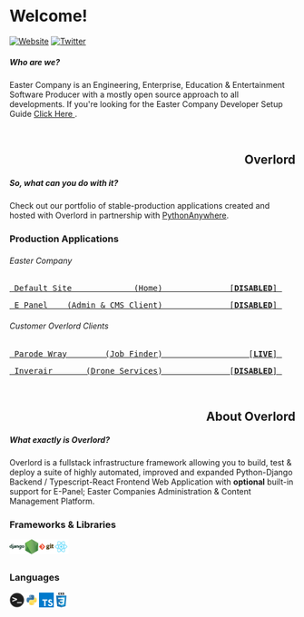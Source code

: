 <br/>
<br/>

# Welcome!


[![Website](https://img.shields.io/badge/Easter%20Company-website-orange)](https://www.easter.company)
[![Twitter](https://img.shields.io/twitter/follow/eastercompany?label=Easter%20Company&style=social)](https://twitter.com/eastercompany)


##### Who are we?
Easter Company is an Engineering, Enterprise, Education & Entertainment Software Producer with a mostly open source approach to all developments. If you're looking for the Easter Company Developer Setup Guide <a href="https://github.com/EasterCompany/.github/blob/35d95263837a60307f4b7f79c9fe23c07a3ec290/Developer%20Environment%20Setup.md"> Click Here </a>.

<br/>

<h2 align="right"> Overlord </h2>

##### So, what can you do with it?
Check out our portfolio of stable-production applications created and hosted with Overlord in partnership with <a href="https://www.pythonanywhere.com/">PythonAnywhere</a>. 

### Production Applications

###### Easter Company
<pre><a href="https://www.easter.company"> Default Site             (Home)              [<b>DISABLED</b>] </a>      <a>    [<b>GIT</b>]   </a><a>    [<b>DEV</b>]    </a></pre>

<pre><a href="https://eastercompany.eu.pythonanywhere.com"> E Panel    (Admin & CMS Client)              [<b>DISABLED</b>] </a>      <a>    [<b>GIT</b>]   </a><a>    [<b>DEV</b>]    </a></pre>
                                     
###### Customer Overlord Clients
<pre><a href="https://www.pardoewray.com"> Parode Wray        (Job Finder)                  [<b>LIVE</b>] </a>      <a>    [<b>GIT</b>]   </a><a>    [<b>DEV</b>]    </a></pre>
<pre><a href="https://www.inverair.co.uk"> Inverair       (Drone Services)              [<b>DISABLED</b>] </a>      <a>    [<b>GIT</b>]   </a><a>    [<b>DEV</b>]    </a></pre>


<br/>

<h2 align="right"> About Overlord </h2>

##### What exactly is Overlord?
Overlord is a fullstack infrastructure framework allowing you to build, test & deploy a suite of highly automated, improved and expanded Python-Django Backend / Typescript-React Frontend Web Application with **optional** built-in support for E-Panel; Easter Companies Administration & Content Management Platform. 

### Frameworks & Libraries

<img align="left" alt="Django" width="26px" src="https://raw.githubusercontent.com/github/explore/80688e429a7d4ef2fca1e82350fe8e3517d3494d/topics/django/django.png" />
<img align="left" alt="Node.js" width="26px" src="https://raw.githubusercontent.com/github/explore/80688e429a7d4ef2fca1e82350fe8e3517d3494d/topics/nodejs/nodejs.png" />
<img align="left" alt="Git" width="26px" src="https://raw.githubusercontent.com/github/explore/78df643247d429f6cc873026c0622819ad797942/topics/git/git.png" />
<img align="left" alt="React" width="26px" src="https://raw.githubusercontent.com/github/explore/80688e429a7d4ef2fca1e82350fe8e3517d3494d/topics/react/react.png" />

<br/>
<br/>

### Languages

<img align="left" alt="Terminal" width="26px" src="https://raw.githubusercontent.com/github/explore/80688e429a7d4ef2fca1e82350fe8e3517d3494d/topics/terminal/terminal.png" />
<img align="left" alt="Python" width="26px" src="https://raw.githubusercontent.com/github/explore/80688e429a7d4ef2fca1e82350fe8e3517d3494d/topics/python/python.png" />
<img align="left" alt="TypeScript" width="26px" src="https://raw.githubusercontent.com/github/explore/80688e429a7d4ef2fca1e82350fe8e3517d3494d/topics/typescript/typescript.png" />
<img align="left" alt="CSS3" width="26px" src="https://raw.githubusercontent.com/github/explore/80688e429a7d4ef2fca1e82350fe8e3517d3494d/topics/css/css.png" />


<br/>
<br/>
<br/>
